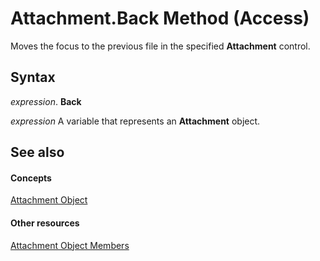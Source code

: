 
# Attachment.Back Method (Access)

Moves the focus to the previous file in the specified  **Attachment** control.


## Syntax

 _expression_. **Back**

 _expression_ A variable that represents an **Attachment** object.


## See also


#### Concepts


[Attachment Object](b0756145-9012-f9b9-7df9-e168defed3bf.md)
#### Other resources


[Attachment Object Members](4294b913-7691-5f45-2c20-5137c2320620.md)
